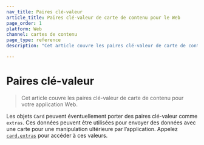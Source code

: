 ```yaml
---
nav_title: Paires clé-valeur
article_title: Paires clé-valeur de carte de contenu pour le Web
page_order: 1
platform: Web
channel: cartes de contenu
page_type: reference
description: "Cet article couvre les paires clé-valeur de carte de contenu pour votre application Web."

---
```


# Paires clé-valeur

> Cet article couvre les paires clé-valeur de carte de contenu pour votre application Web.

Les objets `Card` peuvent éventuellement porter des paires clé-valeur comme `extras`. Ces données peuvent être utilisées pour envoyer des données avec une carte pour une manipulation ultérieure par l’application. Appelez [`card.extras`](https://js.appboycdn.com/web-sdk/latest/doc/classes/braze.card.html) pour accéder à ces valeurs.